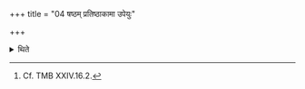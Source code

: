 +++
title = "04 षष्ठम् प्रतिष्ठाकामा उपेयुः"

+++

<details><summary>थिते</summary>

4. (The performers) desirous of firm establishment should perform the sixth fortynine-days-sacrificial-session.[^1]  

[^1]: Cf. TMB XXIV.16.2. 
</details>
